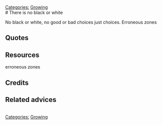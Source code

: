[Categories:](../Categories/index.md) [Growing](../Categories/Growing.md)<br># There is no black or white

No black or white, no good or bad choices just choices. Erroneous zones

## Quotes

## Resources
erroneous zones
## Credits

## Related advices
<br>[Categories:](../Categories/index.md) [Growing](../Categories/Growing.md)